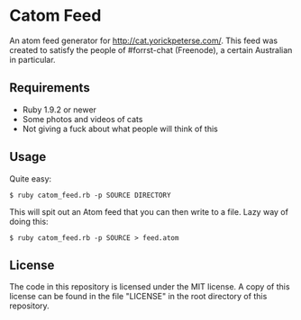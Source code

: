 # Catom Feed

An atom feed generator for <http://cat.yorickpeterse.com/>. This feed was
created to satisfy the people of \#forrst-chat (Freenode), a certain Australian
in particular.

## Requirements

* Ruby 1.9.2 or newer
* Some photos and videos of cats
* Not giving a fuck about what people will think of this

## Usage

Quite easy:

    $ ruby catom_feed.rb -p SOURCE DIRECTORY

This will spit out an Atom feed that you can then write to a file. Lazy way of
doing this:

    $ ruby catom_feed.rb -p SOURCE > feed.atom

## License

The code in this repository is licensed under the MIT license. A copy of this
license can be found in the file "LICENSE" in the root directory of this
repository.
